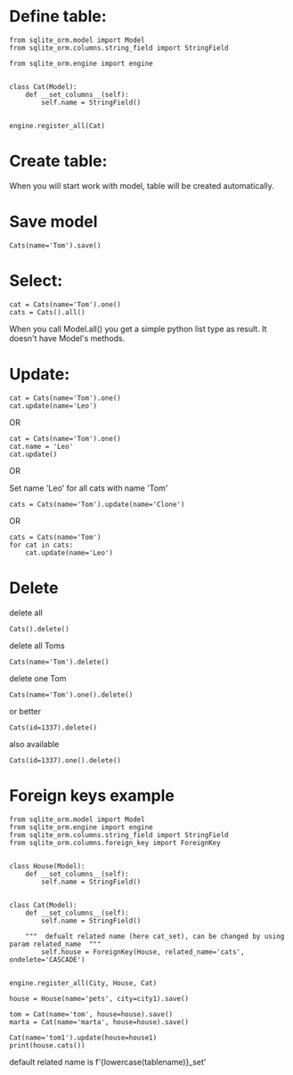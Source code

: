 # Define table:
```
from sqlite_orm.model import Model
from sqlite_orm.columns.string_field import StringField

from sqlite_orm.engine import engine


class Cat(Model):
    def __set_columns__(self):
        self.name = StringField()


engine.register_all(Cat)
```

# Create table:

When you will start work with model, table will be created automatically.


# Save model
`Cats(name='Tom').save()`

# Select:

```
cat = Cats(name='Tom').one()
cats = Cats().all()
```

When you call Model.all() you get a simple python list type as result. It doesn't have Model's methods.


# Update:
```
cat = Cats(name='Tom').one()
cat.update(name='Leo')
```
OR
```
cat = Cats(name='Tom').one()
cat.name = 'Leo'
cat.update()
```
OR

Set name 'Leo' for all cats with name 'Tom'
```
cats = Cats(name='Tom').update(name='Clone')
```
OR
```
cats = Cats(name='Tom')
for cat in cats:
    cat.update(name='Leo')
```

# Delete

delete all
```
Cats().delete()
```
delete all Toms
```
Cats(name='Tom').delete()
```
delete one Tom
```
Cats(name='Tom').one().delete()
```
or better
```
Cats(id=1337).delete()
```
also available
```
Cats(id=1337).one().delete()
```

# Foreign keys example

```
from sqlite_orm.model import Model
from sqlite_orm.engine import engine
from sqlite_orm.columns.string_field import StringField
from sqlite_orm.columns.foreign_key import ForeignKey


class House(Model):
    def __set_columns__(self):
        self.name = StringField()


class Cat(Model):
    def __set_columns__(self):
        self.name = StringField()
		
	"""  defualt related name (here cat_set), can be changed by using param related_name  """
        self.house = ForeignKey(House, related_name='cats', ondelete='CASCADE')


engine.register_all(City, House, Cat)

house = House(name='pets', city=city1).save()

tom = Cat(name='tom', house=house).save()
marta = Cat(name='marta', house=house).save()

Cat(name='tom1').update(house=house1)
print(house.cats())

```

default related name is f'{lowercase(tablename)}_set'
